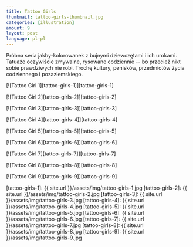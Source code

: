 ```yaml
---
title: Tattoo Girls
thumbnail: tattoo-girls-thumbnail.jpg
categories: [illustration]
amount: 9
layout: post
language: pl-pl
---
```


Próbna seria jakby-kolorowanek z bujnymi dziewczętami i ich urokami. Tatuaże oczywiście zmywalne, rysowane codziennie -- bo przecież nikt sobie prawdziwych nie robi. Trochę kultury, penisków, przedmiotów życia codziennego i pozaziemskiego.

[![Tattoo Girl 1][tattoo-girls-1]][tattoo-girls-1]

[![Tattoo Girl 2][tattoo-girls-2]][tattoo-girls-2]

[![Tattoo Girl 3][tattoo-girls-3]][tattoo-girls-3]

[![Tattoo Girl 4][tattoo-girls-4]][tattoo-girls-4]

[![Tattoo Girl 5][tattoo-girls-5]][tattoo-girls-5]

[![Tattoo Girl 6][tattoo-girls-6]][tattoo-girls-6]

[![Tattoo Girl 7][tattoo-girls-7]][tattoo-girls-7]

[![Tattoo Girl 8][tattoo-girls-8]][tattoo-girls-8]

[![Tattoo Girl 9][tattoo-girls-9]][tattoo-girls-9]

[tattoo-girls-1]: {{ site.url }}/assets/img/tattoo-girls-1.jpg
[tattoo-girls-2]: {{ site.url }}/assets/img/tattoo-girls-2.jpg
[tattoo-girls-3]: {{ site.url }}/assets/img/tattoo-girls-3.jpg
[tattoo-girls-4]: {{ site.url }}/assets/img/tattoo-girls-4.jpg
[tattoo-girls-5]: {{ site.url }}/assets/img/tattoo-girls-5.jpg
[tattoo-girls-6]: {{ site.url }}/assets/img/tattoo-girls-6.jpg
[tattoo-girls-7]: {{ site.url }}/assets/img/tattoo-girls-7.jpg
[tattoo-girls-8]: {{ site.url }}/assets/img/tattoo-girls-8.jpg
[tattoo-girls-9]: {{ site.url }}/assets/img/tattoo-girls-9.jpg